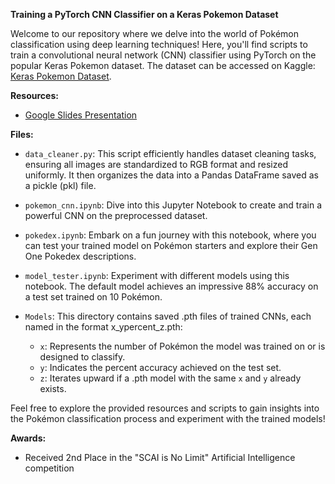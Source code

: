 **Training a PyTorch CNN Classifier on a Keras Pokemon Dataset**

Welcome to our repository where we delve into the world of Pokémon classification using deep learning techniques! Here, you'll find scripts to train a convolutional neural network (CNN) classifier using PyTorch on the popular Keras Pokemon dataset. The dataset can be accessed on Kaggle: [Keras Pokemon Dataset](https://www.kaggle.com/datasets/lantian773030/pokemonclassification/data).

**Resources:**

- [Google Slides Presentation](https://docs.google.com/presentation/d/15xClN4Mg3g_DBQwHsOMu5rcFlWVArflWNzJ8UfOtcME/edit?usp=sharing)

**Files:**

- `data_cleaner.py`: This script efficiently handles dataset cleaning tasks, ensuring all images are standardized to RGB format and resized uniformly. It then organizes the data into a Pandas DataFrame saved as a pickle (pkl) file.
- `pokemon_cnn.ipynb`: Dive into this Jupyter Notebook to create and train a powerful CNN on the preprocessed dataset.
- `pokedex.ipynb`: Embark on a fun journey with this notebook, where you can test your trained model on Pokémon starters and explore their Gen One Pokedex descriptions.
- `model_tester.ipynb`: Experiment with different models using this notebook. The default model achieves an impressive 88% accuracy on a test set trained on 10 Pokémon.
- `Models`: This directory contains saved .pth files of trained CNNs, each named in the format x_ypercent_z.pth:

    - `x`: Represents the number of Pokémon the model was trained on or is designed to classify.
    - `y`: Indicates the percent accuracy achieved on the test set.
    - `z`: Iterates upward if a .pth model with the same `x` and `y` already exists.

Feel free to explore the provided resources and scripts to gain insights into the Pokémon classification process and experiment with the trained models!

**Awards:**
- Received 2nd Place in the "SCAI is No Limit" Artificial Intelligence competition
